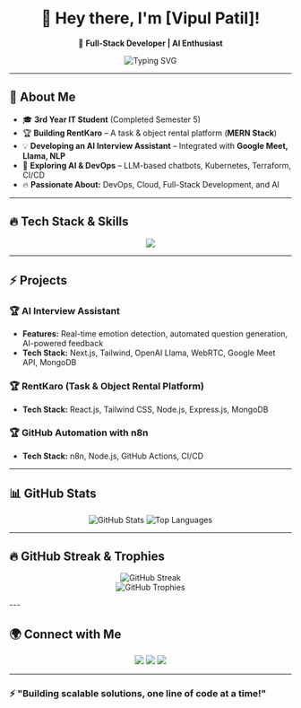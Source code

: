 <h1 align="center">👋 Hey there, I'm [Vipul Patil]!</h1>
<p align="center">
  🚀 <strong>  Full-Stack Developer | AI Enthusiast</strong>  
</p>

<p align="center">
  <img src="https://readme-typing-svg.demolab.com?font=Fira+Code&pause=1000&center=true&vCenter=true&width=500&lines=3rd+Year+IT+Student;DevOps+%7C+MERN+%7C+AI+Enthusiast;Building+AI+Interview+Assistant;Working+on+RentKaro+%7C+Freelance+Broker;Striving+for+MAANG+%7C+JP+Morgan+%7C+Goldman+Sachs" alt="Typing SVG">
</p>

---

## 🚀 About Me
- 🎓 **3rd Year IT Student** (Completed Semester 5)  
- 🏆 **Building RentKaro** – A task & object rental platform (**MERN Stack**)  
- 💡 **Developing an AI Interview Assistant** – Integrated with **Google Meet, Llama, NLP**  
- 🤖 **Exploring AI & DevOps** – LLM-based chatbots, Kubernetes, Terraform, CI/CD  
- 🔥 **Passionate About:** DevOps, Cloud, Full-Stack Development, and AI  

---

## 🔥 Tech Stack & Skills  
<p align="center">
  <img src="https://skillicons.dev/icons?i=react,nextjs,nodejs,express,mongodb,tailwind,js,ts,python,docker,kubernetes,aws,gcp,terraform,git,github,linux,bash,figma,pr,ae,capcut" />
</p>

---

## ⚡ Projects  
### 🏆 **AI Interview Assistant**  
- **Features:** Real-time emotion detection, automated question generation, AI-powered feedback  
- **Tech Stack:** Next.js, Tailwind, OpenAI Llama, WebRTC, Google Meet API, MongoDB  

### 🏆 **RentKaro** (Task & Object Rental Platform)  
- **Tech Stack:** React.js, Tailwind CSS, Node.js, Express.js, MongoDB  

### 🏆 **GitHub Automation with n8n**  
- **Tech Stack:** n8n, Node.js, GitHub Actions, CI/CD  

---

## 📊 GitHub Stats  
<p align="center">
  <img src="https://github-readme-stats.vercel.app/api?username=your-username&show_icons=true&theme=radical" alt="GitHub Stats">
  <img src="https://github-readme-stats.vercel.app/api/top-langs/?username=your-username&layout=compact&theme=radical" alt="Top Languages">
</p>

---

## 🔥 GitHub Streak & Trophies  
<p align="center">
  <img src="https://github-readme-streak-stats.herokuapp.com/?user=your-username&theme=radical" alt="GitHub Streak">
  <br>
  <img src="https://github-profile-trophy.vercel.app/?username=your-username&theme=radical" alt="GitHub Trophies">
</p> 
---

## 🌍 Connect with Me  
<p align="center">
  <a href="mailto:vipulpatil2500@gmail.com"><img src="https://img.shields.io/badge/Email-D14836?style=for-the-badge&logo=gmail&logoColor=white"/></a>
  <a href="https://www.linkedin.com/in/vipul-space/"><img src="https://img.shields.io/badge/LinkedIn-0077B5?style=for-the-badge&logo=linkedin&logoColor=white"/></a>
  <a href="https://github.com/vipul-space23"><img src="https://img.shields.io/badge/GitHub-100000?style=for-the-badge&logo=github&logoColor=white"/></a>
</p>

---

### ⚡ "Building scalable solutions, one line of code at a time!"  
